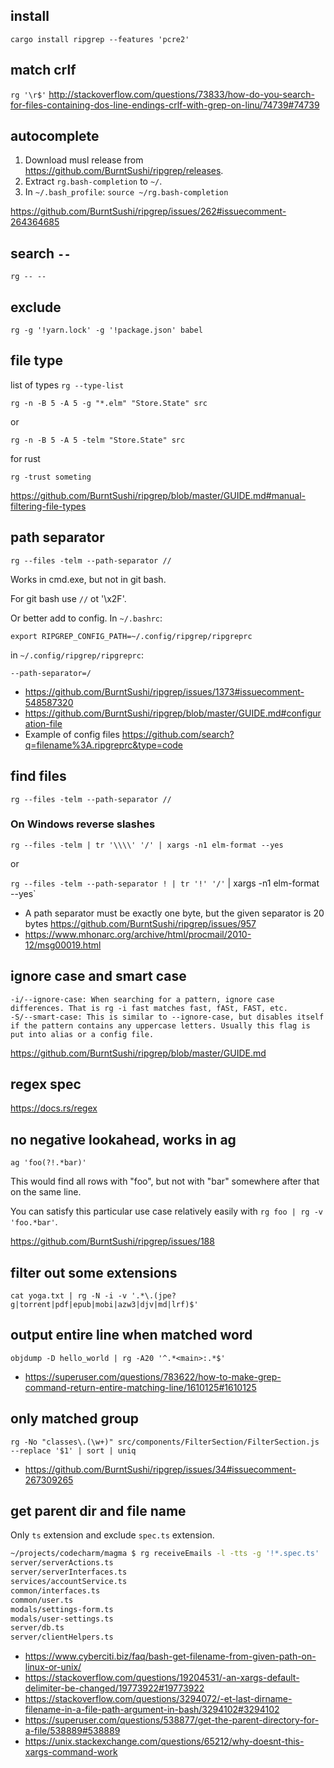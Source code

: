 ## install

`cargo install ripgrep --features 'pcre2'`

## match crlf

`rg '\r$'` http://stackoverflow.com/questions/73833/how-do-you-search-for-files-containing-dos-line-endings-crlf-with-grep-on-linu/74739#74739

## autocomplete

1. Download musl release from https://github.com/BurntSushi/ripgrep/releases.
2. Extract `rg.bash-completion` to `~/`.
3. In `~/.bash_profile`: `source ~/rg.bash-completion`

https://github.com/BurntSushi/ripgrep/issues/262#issuecomment-264364685

## search `--`

`rg -- --`

## exclude

`rg -g '!yarn.lock' -g '!package.json' babel`

## file type

list of types `rg --type-list`

`rg -n -B 5 -A 5 -g "*.elm" "Store.State" src`

or

`rg -n -B 5 -A 5 -telm "Store.State" src`

for rust

`rg -trust someting`

https://github.com/BurntSushi/ripgrep/blob/master/GUIDE.md#manual-filtering-file-types

## path separator

`rg --files -telm --path-separator //`

Works in cmd.exe, but not in git bash.

For git bash use `//` ot '\x2F'.

Or better add to config. In `~/.bashrc`:

```
export RIPGREP_CONFIG_PATH=~/.config/ripgrep/ripgreprc
```

in `~/.config/ripgrep/ripgreprc`:

```
--path-separator=/
```

- https://github.com/BurntSushi/ripgrep/issues/1373#issuecomment-548587320
- https://github.com/BurntSushi/ripgrep/blob/master/GUIDE.md#configuration-file
- Example of config files https://github.com/search?q=filename%3A.ripgreprc&type=code

## find files

`rg --files -telm --path-separator //`

### On Windows reverse slashes

`rg --files -telm | tr '\\\\' '/' | xargs -n1 elm-format --yes`

or

`rg --files -telm --path-separator ! | tr '!' '/'` | xargs -n1 elm-format --yes`

- A path separator must be exactly one byte, but the given separator is 20 bytes https://github.com/BurntSushi/ripgrep/issues/957
- https://www.mhonarc.org/archive/html/procmail/2010-12/msg00019.html

## ignore case and smart case

```
-i/--ignore-case: When searching for a pattern, ignore case differences. That is rg -i fast matches fast, fASt, FAST, etc.
-S/--smart-case: This is similar to --ignore-case, but disables itself if the pattern contains any uppercase letters. Usually this flag is put into alias or a config file.
```

https://github.com/BurntSushi/ripgrep/blob/master/GUIDE.md

## regex spec

https://docs.rs/regex

## no negative lookahead, works in ag

```
ag 'foo(?!.*bar)'
```

This would find all rows with "foo", but not with "bar" somewhere after that on the same line.

You can satisfy this particular use case relatively easily with `rg foo | rg -v 'foo.*bar'`.

https://github.com/BurntSushi/ripgrep/issues/188

## filter out some extensions

`cat yoga.txt | rg -N -i -v '.*\.(jpe?g|torrent|pdf|epub|mobi|azw3|djv|md|lrf)$'`

## output entire line when matched word

`objdump -D hello_world | rg -A20 '^.*<main>:.*$'`

- https://superuser.com/questions/783622/how-to-make-grep-command-return-entire-matching-line/1610125#1610125

## only matched group

`rg -No "classes\.(\w+)" src/components/FilterSection/FilterSection.js --replace '$1' | sort | uniq`

- https://github.com/BurntSushi/ripgrep/issues/34#issuecomment-267309265

## get parent dir and file name

Only `ts` extension and exclude `spec.ts` extension.

```bash
~/projects/codecharm/magma $ rg receiveEmails -l -tts -g '!*.spec.ts' | xargs -d '\n' -I {} sh -c 'echo $(basename $(dirname {}))/$(basename {})'
server/serverActions.ts
server/serverInterfaces.ts
services/accountService.ts
common/interfaces.ts
common/user.ts
modals/settings-form.ts
modals/user-settings.ts
server/db.ts
server/clientHelpers.ts
```

- https://www.cyberciti.biz/faq/bash-get-filename-from-given-path-on-linux-or-unix/
- https://stackoverflow.com/questions/19204531/-an-xargs-default-delimiter-be-changed/19773922#19773922
- https://stackoverflow.com/questions/3294072/-et-last-dirname-filename-in-a-file-path-argument-in-bash/3294102#3294102
- https://superuser.com/questions/538877/get-the-parent-directory-for-a-file/538889#538889
- https://unix.stackexchange.com/questions/65212/why-doesnt-this-xargs-command-work
